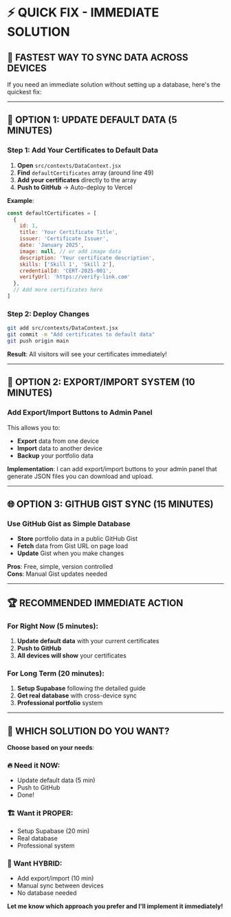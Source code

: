 # ⚡ QUICK FIX - IMMEDIATE SOLUTION

## 🎯 **FASTEST WAY TO SYNC DATA ACROSS DEVICES**

If you need an immediate solution without setting up a database, here's the quickest fix:

---

## 🔧 **OPTION 1: UPDATE DEFAULT DATA (5 MINUTES)**

### **Step 1: Add Your Certificates to Default Data**

1. **Open** `src/contexts/DataContext.jsx`
2. **Find** `defaultCertificates` array (around line 49)
3. **Add your certificates** directly to the array
4. **Push to GitHub** → Auto-deploy to Vercel

**Example**:
```javascript
const defaultCertificates = [
  {
    id: 1,
    title: 'Your Certificate Title',
    issuer: 'Certificate Issuer',
    date: 'January 2025',
    image: null, // or add image data
    description: 'Your certificate description',
    skills: ['Skill 1', 'Skill 2'],
    credentialId: 'CERT-2025-001',
    verifyUrl: 'https://verify-link.com'
  },
  // Add more certificates here
]
```

### **Step 2: Deploy Changes**
```bash
git add src/contexts/DataContext.jsx
git commit -m "Add certificates to default data"
git push origin main
```

**Result**: All visitors will see your certificates immediately!

---

## 📱 **OPTION 2: EXPORT/IMPORT SYSTEM (10 MINUTES)**

### **Add Export/Import Buttons to Admin Panel**

This allows you to:
- **Export** data from one device
- **Import** data to another device
- **Backup** your portfolio data

**Implementation**: I can add export/import buttons to your admin panel that generate JSON files you can download and upload.

---

## 🌐 **OPTION 3: GITHUB GIST SYNC (15 MINUTES)**

### **Use GitHub Gist as Simple Database**

- **Store** portfolio data in a public GitHub Gist
- **Fetch** data from Gist URL on page load
- **Update** Gist when you make changes

**Pros**: Free, simple, version controlled  
**Cons**: Manual Gist updates needed  

---

## 🏆 **RECOMMENDED IMMEDIATE ACTION**

### **For Right Now (5 minutes)**:
1. **Update default data** with your current certificates
2. **Push to GitHub** 
3. **All devices will show** your certificates

### **For Long Term (20 minutes)**:
1. **Setup Supabase** following the detailed guide
2. **Get real database** with cross-device sync
3. **Professional portfolio** system

---

## 🚀 **WHICH SOLUTION DO YOU WANT?**

**Choose based on your needs**:

### **🔥 Need it NOW**: 
- Update default data (5 min)
- Push to GitHub
- Done!

### **🏗️ Want it PROPER**: 
- Setup Supabase (20 min)
- Real database
- Professional system

### **🔄 Want HYBRID**: 
- Add export/import (10 min)
- Manual sync between devices
- No database needed

**Let me know which approach you prefer and I'll implement it immediately!**
